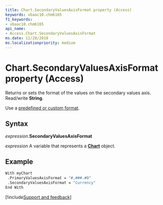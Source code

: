 ```yaml
---
title: Chart.SecondaryValuesAxisFormat property (Access)
keywords: vbaac10.chm6165
f1_keywords:
- vbaac10.chm6165
api_name:
- Access.Chart.SecondaryValuesAxisFormat
ms.date: 11/28/2018
ms.localizationpriority: medium
---
```



# Chart.SecondaryValuesAxisFormat property (Access)

Returns or sets the format of the values on the secondary values axis. Read/write **String**.

Use a [predefined or custom format](Access.format.propertynumber.and.currency.md).


## Syntax

_expression_.**SecondaryValuesAxisFormat**

_expression_ A variable that represents a **[Chart](Access.Chart.md)** object.


## Example

```vb
With myChart
 .PrimaryValuesAxisFormat = "#,###.#0"
 .SecondaryValuesAxisFormat = "Currency"
End With
```

[!include[Support and feedback](~/includes/feedback-boilerplate.md)]